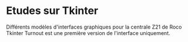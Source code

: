 # Etudes sur Tkinter
Différents modèles d'interfaces graphiques pour la centrale Z21 de Roco
Tkinter Turnout est une première version de l'interface uniquement.
